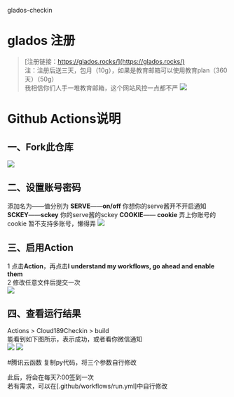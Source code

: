 glados-checkin
# glados 注册
> [注册链接：https://glados.rocks/](https://glados.rocks/)   
注：注册后送三天，包月（10g），如果是教育邮箱可以使用教育plan（360天）（50g）   
我相信你们人手一堆教育邮箱，这个网站风控一点都不严
![](http://tu.yaohuo.me/imgs/2020/06/ed0e944eec323a16.png)

# Github Actions说明
## 一、Fork此仓库
![](http://tu.yaohuo.me/imgs/2020/06/f059fe73afb4ef5f.png)
## 二、设置账号密码

添加名为——值分别为
**SERVE**——**on/off** 你想你的serve酱开不开启通知
**SCKEY**——**sckey**  你的serve酱的sckey
**COOKIE**—— **cookie** 弄上你账号的cookie
暂不支持多账号，懒得弄
![](http://tu.yaohuo.me/imgs/2020/06/748bf9c0ca6143cd.png)

## 三、启用Action
1 点击**Action**，再点击**I understand my workflows, go ahead and enable them**  
2 修改任意文件后提交一次  
![](http://tu.yaohuo.me/imgs/2020/06/34ca160c972b9927.png)

## 四、查看运行结果
Actions > Cloud189Checkin > build  
能看到如下图所示，表示成功，或者看你微信通知  
![](http://tu.yaohuo.me/imgs/2020/06/b9e596c99f3835e0.png)
![](http://tu.yaohuo.me/imgs/2020/06/289432b53bded61c.png)

#腾讯云函数
复制py代码，将三个参数自行修改

此后，将会在每天7:00签到一次  
若有需求，可以在[.github/workflows/run.yml]中自行修改
